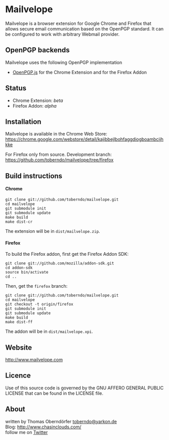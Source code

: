 # Mailvelope

Mailvelope is a browser extension for Google Chrome and Firefox that allows secure email communication based on the OpenPGP standard. It can be configured to work with arbitrary Webmail provider.

## OpenPGP backends

Mailvelope uses the following OpenPGP implementation

  - [OpenPGP.js](http://openpgpjs.org/) for the Chrome Extension and for the Firefox Addon

## Status

  - Chrome Extension: _beta_
  - Firefox Addon: _alpha_

## Installation

Mailvelope is available in the Chrome Web Store:
https://chrome.google.com/webstore/detail/kajibbejlbohfaggdiogboambcijhkke

For Firefox only from source. Development branch: https://github.com/toberndo/mailvelope/tree/firefox

## Build instructions

#### Chrome

    git clone git://github.com/toberndo/mailvelope.git
    cd mailvelope
    git submodule init
    git submodule update
    make build
    make dist-cr

The extension will be in `dist/mailvelope.zip`.

#### Firefox

To build the Firefox addon, first get the Firefox Addon SDK:

    git clone git://github.com/mozilla/addon-sdk.git
    cd addon-sdk
    source bin/activate
    cd ..

Then, get the `firefox` branch:

    git clone git://github.com/toberndo/mailvelope.git
    cd mailvelope
    git checkout -t origin/firefox    
    git submodule init
    git submodule update
    make build
    make dist-ff

The addon will be in `dist/mailvelope.xpi`.

## Website

http://www.mailvelope.com

## Licence

Use of this source code is governed by the GNU AFFERO GENERAL PUBLIC LICENSE that can be found in the LICENSE file.

## About

written by Thomas Oberndörfer <toberndo@yarkon.de>  
Blog: http://www.chasinclouds.com/  
follow me on [Twitter](https://twitter.com/#!/toberndo)  
